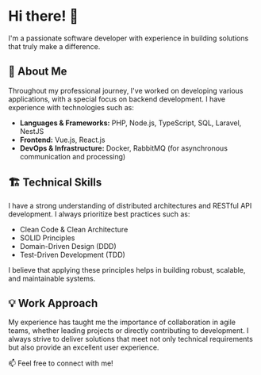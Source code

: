 # Hi there! 👋

I'm a passionate software developer with experience in building solutions that truly make a difference.

## 🚀 About Me
Throughout my professional journey, I've worked on developing various applications, with a special focus on backend development. I have experience with technologies such as:

- **Languages & Frameworks:** PHP, Node.js, TypeScript, SQL, Laravel, NestJS
- **Frontend:** Vue.js, React.js
- **DevOps & Infrastructure:** Docker, RabbitMQ (for asynchronous communication and processing)

## 🏗️ Technical Skills
I have a strong understanding of distributed architectures and RESTful API development. I always prioritize best practices such as:

- Clean Code & Clean Architecture
- SOLID Principles
- Domain-Driven Design (DDD)
- Test-Driven Development (TDD)

I believe that applying these principles helps in building robust, scalable, and maintainable systems.

## 💡 Work Approach
My experience has taught me the importance of collaboration in agile teams, whether leading projects or directly contributing to development. I always strive to deliver solutions that meet not only technical requirements but also provide an excellent user experience.

📫 Feel free to connect with me!


